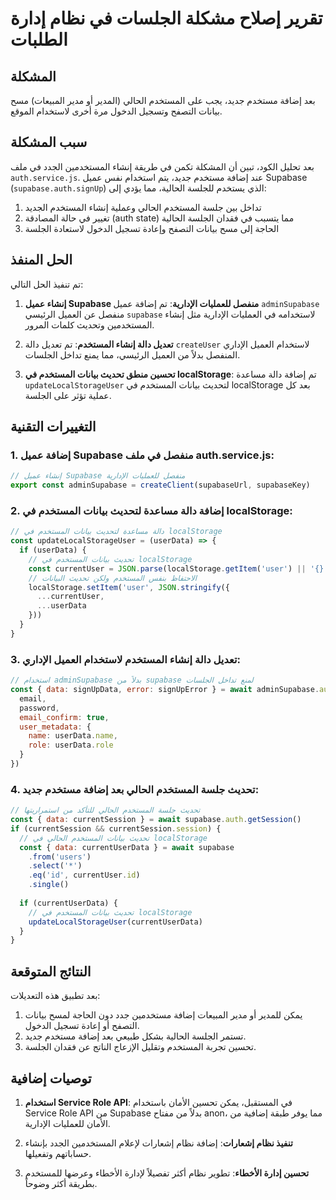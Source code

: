# تقرير إصلاح مشكلة الجلسات في نظام إدارة الطلبات

## المشكلة

بعد إضافة مستخدم جديد، يجب على المستخدم الحالي (المدير أو مدير المبيعات) مسح بيانات التصفح وتسجيل الدخول مرة أخرى لاستخدام الموقع.

## سبب المشكلة

بعد تحليل الكود، تبين أن المشكلة تكمن في طريقة إنشاء المستخدمين الجدد في ملف `auth.service.js`. عند إضافة مستخدم جديد، يتم استخدام نفس عميل Supabase (`supabase.auth.signUp`) الذي يستخدم للجلسة الحالية، مما يؤدي إلى:

1. تداخل بين جلسة المستخدم الحالي وعملية إنشاء المستخدم الجديد
2. تغيير في حالة المصادقة (auth state) مما يتسبب في فقدان الجلسة الحالية
3. الحاجة إلى مسح بيانات التصفح وإعادة تسجيل الدخول لاستعادة الجلسة

## الحل المنفذ

تم تنفيذ الحل التالي:

1. **إنشاء عميل Supabase منفصل للعمليات الإدارية**: تم إضافة عميل `adminSupabase` منفصل عن العميل الرئيسي `supabase` لاستخدامه في العمليات الإدارية مثل إنشاء المستخدمين وتحديث كلمات المرور.

2. **تعديل دالة إنشاء المستخدم**: تم تعديل دالة `createUser` لاستخدام العميل الإداري المنفصل بدلاً من العميل الرئيسي، مما يمنع تداخل الجلسات.

3. **تحسين منطق تحديث بيانات المستخدم في localStorage**: تم إضافة دالة مساعدة `updateLocalStorageUser` لتحديث بيانات المستخدم في localStorage بعد كل عملية تؤثر على الجلسة.

## التغييرات التقنية

### 1. إضافة عميل Supabase منفصل في ملف auth.service.js:

```javascript
// إنشاء عميل Supabase منفصل للعمليات الإدارية
export const adminSupabase = createClient(supabaseUrl, supabaseKey)
```

### 2. إضافة دالة مساعدة لتحديث بيانات المستخدم في localStorage:

```javascript
// دالة مساعدة لتحديث بيانات المستخدم في localStorage
const updateLocalStorageUser = (userData) => {
  if (userData) {
    // تحديث بيانات المستخدم في localStorage
    const currentUser = JSON.parse(localStorage.getItem('user') || '{}')
    // الاحتفاظ بنفس المستخدم ولكن تحديث البيانات
    localStorage.setItem('user', JSON.stringify({
      ...currentUser,
      ...userData
    }))
  }
}
```

### 3. تعديل دالة إنشاء المستخدم لاستخدام العميل الإداري:

```javascript
// استخدام adminSupabase بدلاً من supabase لمنع تداخل الجلسات
const { data: signUpData, error: signUpError } = await adminSupabase.auth.admin.createUser({
  email,
  password,
  email_confirm: true,
  user_metadata: {
    name: userData.name,
    role: userData.role
  }
})
```

### 4. تحديث جلسة المستخدم الحالي بعد إضافة مستخدم جديد:

```javascript
// تحديث جلسة المستخدم الحالي للتأكد من استمراريتها
const { data: currentSession } = await supabase.auth.getSession()
if (currentSession && currentSession.session) {
  // تحديث بيانات المستخدم الحالي في localStorage
  const { data: currentUserData } = await supabase
    .from('users')
    .select('*')
    .eq('id', currentUser.id)
    .single()
  
  if (currentUserData) {
    // تحديث بيانات المستخدم في localStorage
    updateLocalStorageUser(currentUserData)
  }
}
```

## النتائج المتوقعة

بعد تطبيق هذه التعديلات:

1. يمكن للمدير أو مدير المبيعات إضافة مستخدمين جدد دون الحاجة لمسح بيانات التصفح أو إعادة تسجيل الدخول.
2. تستمر الجلسة الحالية بشكل طبيعي بعد إضافة مستخدم جديد.
3. تحسين تجربة المستخدم وتقليل الإزعاج الناتج عن فقدان الجلسة.

## توصيات إضافية

1. **استخدام Service Role API**: في المستقبل، يمكن تحسين الأمان باستخدام Service Role API من Supabase بدلاً من مفتاح anon، مما يوفر طبقة إضافية من الأمان للعمليات الإدارية.

2. **تنفيذ نظام إشعارات**: إضافة نظام إشعارات لإعلام المستخدمين الجدد بإنشاء حساباتهم وتفعيلها.

3. **تحسين إدارة الأخطاء**: تطوير نظام أكثر تفصيلاً لإدارة الأخطاء وعرضها للمستخدم بطريقة أكثر وضوحاً.
